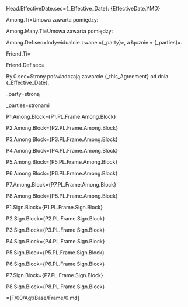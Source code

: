 Head.EffectiveDate.sec={_Effective_Date}: {EffectiveDate.YMD}

Among.Ti=Umowa zawarta pomiędzy:

Among.Many.Ti=Umowa zawarta pomiędzy:

Among.Def.sec=Indywidualnie zwane «{_party}», a łącznie « {_parties}».

Friend.Ti=

Friend.Def.sec=

By.0.sec=Strony poświadczają zawarcie {_this_Agreement} od dnia {_Effective_Date}.

_party=stroną

_parties=stronami

P1.Among.Block={P1.PL.Frame.Among.Block}

P2.Among.Block={P2.PL.Frame.Among.Block}

P3.Among.Block={P3.PL.Frame.Among.Block}

P4.Among.Block={P4.PL.Frame.Among.Block}

P5.Among.Block={P5.PL.Frame.Among.Block}

P6.Among.Block={P6.PL.Frame.Among.Block}

P7.Among.Block={P7.PL.Frame.Among.Block}

P8.Among.Block={P8.PL.Frame.Among.Block}

P1.Sign.Block={P1.PL.Frame.Sign.Block}

P2.Sign.Block={P2.PL.Frame.Sign.Block}

P3.Sign.Block={P3.PL.Frame.Sign.Block}

P4.Sign.Block={P4.PL.Frame.Sign.Block}

P5.Sign.Block={P5.PL.Frame.Sign.Block}

P6.Sign.Block={P6.PL.Frame.Sign.Block}

P7.Sign.Block={P7.PL.Frame.Sign.Block}

P8.Sign.Block={P8.PL.Frame.Sign.Block}

=[F/00/Agt/Base/Frame/0.md]
